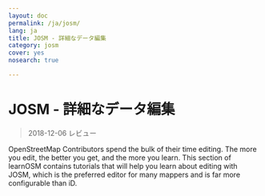 ```yaml
---
layout: doc
permalink: /ja/josm/
lang: ja
title: JOSM - 詳細なデータ編集
category: josm
cover: yes
nosearch: true

---
```


JOSM - 詳細なデータ編集
================

> 2018-12-06 レビュー  

OpenStreetMap Contributors spend the bulk of their time editing. The more you
edit, the better you get, and the more you learn. This section of learnOSM
contains tutorials that will help you learn about editing with JOSM, which is the preferred editor for many mappers and is far more configurable than iD.